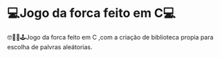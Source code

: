 # 💻Jogo da forca feito em C💻
🤓👨‍💻🕹️Jogo da forca feito em C ,com a criação de biblioteca propia para escolha de palvras aleátorias. 
